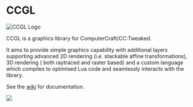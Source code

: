 
# CCGL

![CCGL Logo](https://i.imgur.com/1ZFZYhs.png)

CCGL is a graphics library for ComputerCraft/CC:Tweaked.

It aims to provide simple graphics capability with additional layers supporting
advanced 2D rendering (i.e. stackable affine transformations), 3D rendering (
both raytraced and raster based) and a custom language which compiles to optimised
Lua code and seamlessly interacts with the library.

See the [wiki](https://github.com/exerro/ccgl/wiki) for documentation.

![](https://i.imgur.com/xXTJvIg.gif)
